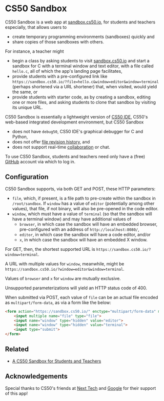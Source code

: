 # CS50 Sandbox

CS50 Sandbox is a web app at [sandbox.cs50.io](https://sandbox.cs50.io/), for students and teachers especially, that allows users to

* create temporary programming environments (sandboxes) quickly and
* share copies of those sandboxes with others.

For instance, a teacher might

* begin a class by asking students to visit [sandbox.cs50.io](https://sandbox.cs50.io/) and start a sandbox for C with a terminal window and text editor, with a file called `hello.c`, all of which the app's landing page facilitates,
* provide students with a pre-configured link like `https://sandbox.cs50.io/?file=hello.c&window=editor&window=terminal` (perhaps shortened via a URL shortener) that, when visited, would yield the same, or
* provide students with starter code, as by creating a sandbox, editing one or more files, and asking students to clone that sandbox by visiting its unique URL.

CS50 Sandbox is essentially a lightweight version of [CS50 IDE](https://cs50.io/), CS50's web-based integrated development environment, but CS50 Sandbox 

* does not have `debug50`, CS50 IDE's graphical debugger for C and Python,
* does not offer [file revision history](https://docs.c9.io/docs/file-revision-history), and
* does not support real-time [collaboration](https://docs.c9.io/docs/share-a-workspace#section-collaboration-features) or chat.

To use CS50 Sandbox, students and teachers need only have a (free) [GitHub](https://github.com/) account via which to log in.

## Configuration

CS50 Sandbox supports, via both GET and POST, these HTTP parameters:

* `file`, which, if present, is a file path to pre-create within the sandbox in `/root/sandbox`. If `window` has a value of `editor` (potentially among other values), that file, if not binary, will also be pre-opened in the code editor.
* `window`, which must have a value of `terminal` (so that the sandbox will have a terminal window) and may have additional values of
  * `browser`, in which case the sandbox will have an embedded browser, pre-configured with an address of `http://localhost:8080/`,
  * `editor`, in which case the sandbox will have a code editor, and/or
  * `x`, in which case the sandbox will have an embedded X window.

For GET, then, the shortest supported URL is `https://sandbox.cs50.io/?window=terminal`.

A URL with multiple values for `window`, meanwhile, might be `https://sandbox.cs50.io/?window=editor&window=terminal`.

Values of `browser` and `x` for `window` are mutually exclusive.

Unsupported parameterizations will yield an HTTP status code of 400.

When submitted via POST, each value of `file` can be an actual file encoded as `multipart/form-data`, as via a form like the below:

```html
<form action="https://sandbox.cs50.io/" enctype="multipart/form-data" method="post">
    <input multiple name="file" type="file">
    <input name="window" type="hidden" value="editor">
    <input name="window" type="hidden" value="terminal">
    <input type="submit">
</form>
```

## Related

* [A CS50 Sandbox for Students and Teachers](https://medium.com/@cs50/a-cs50-sandbox-for-students-and-teachers-7331ba257ed6)

## Acknowledgements

Special thanks to CS50's friends at [Next Tech](https://next.tech/) and [Google](https://www.google.com/) for their support of this app!
